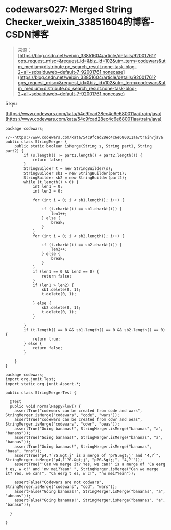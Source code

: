 <!--yml
category: codewars
date: 2022-08-13 11:52:06
-->

# codewars027: Merged String Checker_weixin_33851604的博客-CSDN博客

> 来源：[https://blog.csdn.net/weixin_33851604/article/details/92001761?ops_request_misc=&request_id=&biz_id=102&utm_term=codewars&utm_medium=distribute.pc_search_result.none-task-blog-2~all~sobaiduweb~default-7-92001761.nonecase](https://blog.csdn.net/weixin_33851604/article/details/92001761?ops_request_misc=&request_id=&biz_id=102&utm_term=codewars&utm_medium=distribute.pc_search_result.none-task-blog-2~all~sobaiduweb~default-7-92001761.nonecase)

5 kyu

[https://www.codewars.com/kata/54c9fcad28ec4c6e680011aa/train/java](https://www.codewars.com/kata/54c9fcad28ec4c6e680011aa/train/java)

```
package codewars;

//--https://www.codewars.com/kata/54c9fcad28ec4c6e680011aa/train/java
public class StringMerger {
	public static boolean isMerge(String s, String part1, String part2) {
		if (s.length() != part1.length() + part2.length()) {
			return false;
		}
		StringBuilder t = new StringBuilder(s);
		StringBuilder sb1 = new StringBuilder(part1);
		StringBuilder sb2 = new StringBuilder(part2);
		while (t.length() > 0) {
			int len1 = 0;
			int len2 = 0;

			for (int i = 0; i < sb1.length(); i++) {

				if (t.charAt(i) == sb1.charAt(i)) {
					len1++;
				} else {
					break;
				}
			}
			for (int i = 0; i < sb2.length(); i++) {

				if (t.charAt(i) == sb2.charAt(i)) {
					len2++;
				} else {
					break;
				}
			}
			if (len1 == 0 && len2 == 0) {
				return false;
			}
			if (len1 > len2) {
				sb1.delete(0, 1);
				t.delete(0, 1);

			} else {
				sb2.delete(0, 1);
				t.delete(0, 1);
			}

		}
		if (t.length() == 0 && sb1.length() == 0 && sb2.length() == 0) {
			return true;
		} else {
			return false;
		}

	}
} 
```

```
package codewars;
import org.junit.Test;
import static org.junit.Assert.*;

public class StringMergerTest {

  @Test
  public void normalHappyFlow() {
    assertTrue("codewars can be created from code and wars", StringMerger.isMerge("codewars", "code", "wars"));
    assertTrue("codewars can be created from cdwr and oeas", StringMerger.isMerge("codewars", "cdwr", "oeas"));
    assertTrue("Going bananas!", StringMerger.isMerge("bananas", "a", "banans"));
    assertTrue("Going bananas!", StringMerger.isMerge("bananas", "a", "bannas"));
    assertTrue("Going bananas!", StringMerger.isMerge("bananas", "baaa", "nns"));
    assertTrue("p4,?`?G.&gt;j' is a merge of 'p?G.&gt;j' and '4,?`", StringMerger.isMerge("p4,?`?G.&gt;j", "p?G.&gt;j", "4,?`"));
    assertTrue("'Can we merge it? Yes, we can!' is a merge of 'Ca eerg t es, w c!' and 'nw mei?Yean' ", StringMerger.isMerge("Can we merge it? Yes, we can!", "Ca eerg t es, w c!", "nw mei?Yean"));

    assertFalse("Codewars are not codwars", StringMerger.isMerge("codewars", "cod", "wars"));
    assertFalse("Going bananas!", StringMerger.isMerge("bananas", "a", "abnans"));
    assertFalse("Going bananas!", StringMerger.isMerge("bananas", "a", "banasn"));

  }

}
```